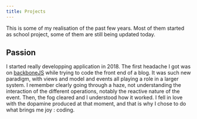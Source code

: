 ```yaml
---
title: Projects
---
```


This is some of my realisation of the past few years. Most of them started as school project, some of them are still being updated today.

## Passion

I started really developping application in 2018. The first headache I got was on [backboneJS](https://backbonejs.org) while trying to code the front end of a blog. It was such new paradigm, with views and model and events all playing a role in a larger system. I remember clearly going through a haze, not understanding the interaction of the different operations, notably the reactive nature of the event. Then, the fog cleared and I understood how it worked. I fell in love with the dopamine produced at that moment, and that is why I chose to do what brings me joy : coding.
